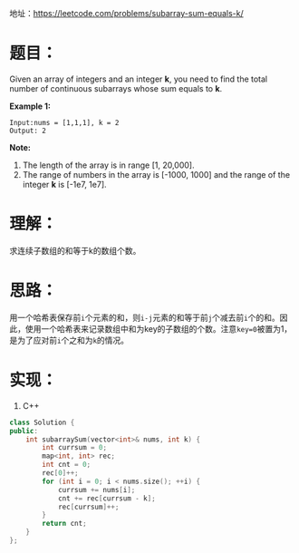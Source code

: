 地址：https://leetcode.com/problems/subarray-sum-equals-k/

# 题目：

Given an array of integers and an integer **k**, you need to find the total number of continuous subarrays whose sum equals to **k**.

**Example 1:**

```
Input:nums = [1,1,1], k = 2
Output: 2
```

**Note:**

1. The length of the array is in range [1, 20,000].
2. The range of numbers in the array is [-1000, 1000] and the range of the integer **k** is [-1e7, 1e7].

# 理解：

求连续子数组的和等于k的数组个数。

# 思路：

用一个哈希表保存前`i`个元素的和，则`i-j`元素的和等于前`j`个减去前`i`个的和。因此，使用一个哈希表来记录数组中和为key的子数组的个数。注意`key=0`被置为1，是为了应对前`i`个之和为`k`的情况。

# 实现：

1. C++

```cpp
class Solution {
public:
	int subarraySum(vector<int>& nums, int k) {
		int currsum = 0;
		map<int, int> rec;
		int cnt = 0;
		rec[0]++;
		for (int i = 0; i < nums.size(); ++i) {
			currsum += nums[i];
			cnt += rec[currsum - k];
			rec[currsum]++;
		}
		return cnt;
	}
};
```

